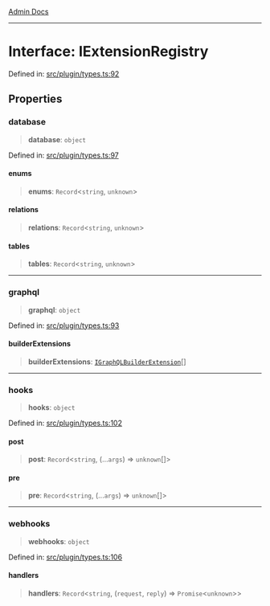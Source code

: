 [Admin Docs](/)

***

# Interface: IExtensionRegistry

Defined in: [src/plugin/types.ts:92](https://github.com/Sourya07/talawa-api/blob/aac5f782223414da32542752c1be099f0b872196/src/plugin/types.ts#L92)

## Properties

### database

> **database**: `object`

Defined in: [src/plugin/types.ts:97](https://github.com/Sourya07/talawa-api/blob/aac5f782223414da32542752c1be099f0b872196/src/plugin/types.ts#L97)

#### enums

> **enums**: `Record`\<`string`, `unknown`\>

#### relations

> **relations**: `Record`\<`string`, `unknown`\>

#### tables

> **tables**: `Record`\<`string`, `unknown`\>

***

### graphql

> **graphql**: `object`

Defined in: [src/plugin/types.ts:93](https://github.com/Sourya07/talawa-api/blob/aac5f782223414da32542752c1be099f0b872196/src/plugin/types.ts#L93)

#### builderExtensions

> **builderExtensions**: [`IGraphQLBuilderExtension`](IGraphQLBuilderExtension.md)[]

***

### hooks

> **hooks**: `object`

Defined in: [src/plugin/types.ts:102](https://github.com/Sourya07/talawa-api/blob/aac5f782223414da32542752c1be099f0b872196/src/plugin/types.ts#L102)

#### post

> **post**: `Record`\<`string`, (...`args`) => `unknown`[]\>

#### pre

> **pre**: `Record`\<`string`, (...`args`) => `unknown`[]\>

***

### webhooks

> **webhooks**: `object`

Defined in: [src/plugin/types.ts:106](https://github.com/Sourya07/talawa-api/blob/aac5f782223414da32542752c1be099f0b872196/src/plugin/types.ts#L106)

#### handlers

> **handlers**: `Record`\<`string`, (`request`, `reply`) => `Promise`\<`unknown`\>\>
